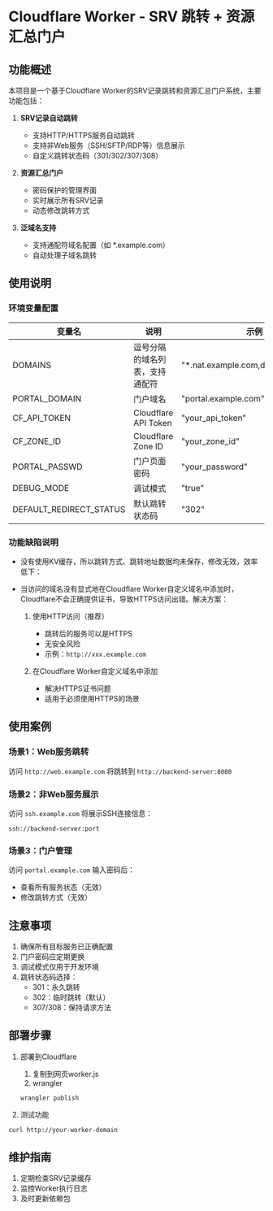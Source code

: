 # Cloudflare Worker - SRV 跳转 + 资源汇总门户

## 功能概述

本项目是一个基于Cloudflare Worker的SRV记录跳转和资源汇总门户系统，主要功能包括：

1. **SRV记录自动跳转**
   - 支持HTTP/HTTPS服务自动跳转
   - 支持非Web服务（SSH/SFTP/RDP等）信息展示
   - 自定义跳转状态码（301/302/307/308）

2. **资源汇总门户**
   - 密码保护的管理界面
   - 实时展示所有SRV记录
   - 动态修改跳转方式

3. **泛域名支持**
   - 支持通配符域名配置（如 *.example.com）
   - 自动处理子域名跳转

## 使用说明

### 环境变量配置

| 变量名 | 说明 | 示例 |
|--------|------|------|
| DOMAINS | 逗号分隔的域名列表，支持通配符 | "*.nat.example.com,d1.example.com" |
| PORTAL_DOMAIN | 门户域名 | "portal.example.com" |
| CF_API_TOKEN | Cloudflare API Token | "your_api_token" |
| CF_ZONE_ID | Cloudflare Zone ID | "your_zone_id" |
| PORTAL_PASSWD | 门户页面密码 | "your_password" |
| DEBUG_MODE | 调试模式 | "true" |
| DEFAULT_REDIRECT_STATUS | 默认跳转状态码 | "302" |

### 功能缺陷说明

* 没有使用KV缓存，所以跳转方式、跳转地址数据均未保存，修改无效，效率低下：

* 当访问的域名没有显式地在Cloudflare Worker自定义域名中添加时，Cloudflare不会正确提供证书，导致HTTPS访问出错。解决方案：

   1. 使用HTTP访问（推荐）
      - 跳转后的服务可以是HTTPS
      - 无安全风险
      - 示例：`http://xxx.example.com`

   2. 在Cloudflare Worker自定义域名中添加
      - 解决HTTPS证书问题
      - 适用于必须使用HTTPS的场景

## 使用案例

### 场景1：Web服务跳转
访问 `http://web.example.com` 将跳转到 `http://backend-server:8080`

### 场景2：非Web服务展示
访问 `ssh.example.com` 将展示SSH连接信息：
```
ssh://backend-server:port
```

### 场景3：门户管理
访问 `portal.example.com` 输入密码后：
- 查看所有服务状态（无效）
- 修改跳转方式（无效）

## 注意事项

1. 确保所有目标服务已正确配置
2. 门户密码应定期更换
3. 调试模式仅用于开发环境
4. 跳转状态码选择：
   - 301：永久跳转
   - 302：临时跳转（默认）
   - 307/308：保持请求方法

## 部署步骤

1. 部署到Cloudflare
   1. 复制到网页worker.js
   2. wrangler
   ```bash
   wrangler publish
   ```

2. 测试功能
```bash
curl http://your-worker-domain
```

## 维护指南

1. 定期检查SRV记录缓存
2. 监控Worker执行日志
3. 及时更新依赖包